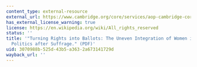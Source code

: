 ```yaml
---
content_type: external-resource
external_url: https://www.cambridge.org/core/services/aop-cambridge-core/content/view/700F278D72E5408C3845A43381DF31DD/S104909652000027Xa.pdf/turning-rights-into-ballots-the-uneven-integration-of-women-into-electoral-politics-after-suffrage.pdf
has_external_license_warning: true
license: https://en.wikipedia.org/wiki/All_rights_reserved
status: ''
title: '"Turning Rights into Ballots: The Uneven Integration of Women into Electoral
  Politics after Suffrage." (PDF)'
uid: 3070988b-525d-43b5-a363-2a673141729d
wayback_url: ''
---
```

